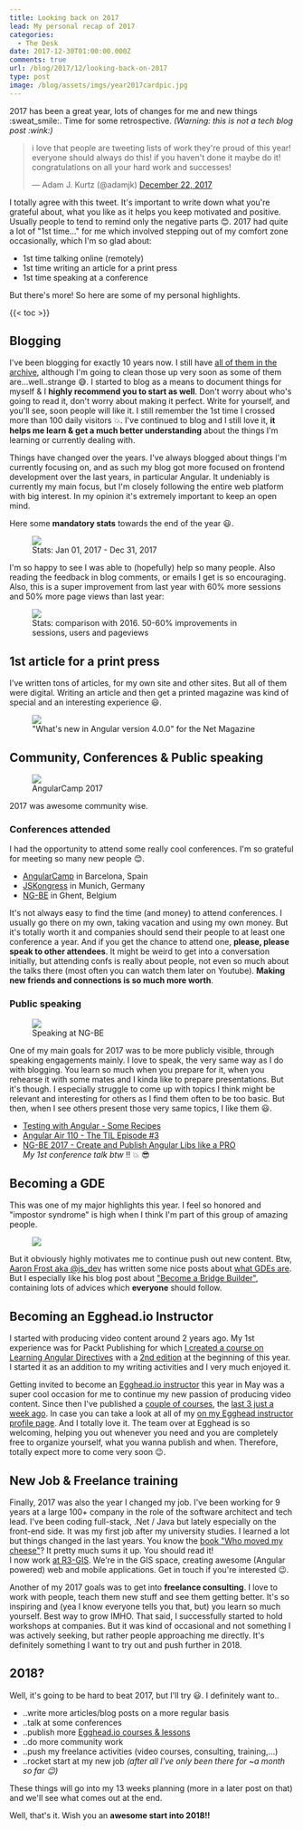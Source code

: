 ```yaml
---
title: Looking back on 2017
lead: My personal recap of 2017
categories:
  - The Desk
date: 2017-12-30T01:00:00.000Z
comments: true
url: /blog/2017/12/looking-back-on-2017
type: post
image: /blog/assets/imgs/year2017cardpic.jpg
---
```


<div class="article-intro">
	2017 has been a great year, lots of changes for me and new things :sweat_smile:. Time for some retrospective. <i>(Warning: this is not a tech blog post :wink:)</i>
</div>

<blockquote class="twitter-tweet" data-lang="en"><p lang="en" dir="ltr">i love that people are tweeting lists of work they&#39;re proud of this year! everyone should always do this! if you haven&#39;t done it maybe do it! congratulations on all your hard work and successes!</p>&mdash; Adam J. Kurtz (@adamjk) <a href="https://twitter.com/adamjk/status/944307870220169216?ref_src=twsrc%5Etfw">December 22, 2017</a></blockquote>
<script async src="https://platform.twitter.com/widgets.js" charset="utf-8"></script>

I totally agree with this tweet. It's important to write down what you're grateful about, what you like as it helps you keep motivated and positive. Usually people to tend to remind only the negative parts :blush:. 2017 had quite a lot of "1st time..." for me which involved stepping out of my comfort zone occasionally, which I'm so glad about:

- 1st time talking online (remotely)
- 1st time writing an article for a print press
- 1st time speaking at a conference

But there's more! So here are some of my personal highlights.

{{< toc >}}

## Blogging

I've been blogging for exactly 10 years now. I still have [all of them in the archive](https://juristr.com/blog/archive/), although I'm going to clean those up very soon as some of them are...well..strange :sweat_smile:. I started to blog as a means to document things for myself & I **highly recommend you to start as well**. Don't worry about who's going to read it, don't worry about making it perfect. Write for yourself, and you'll see, soon people will like it. I still remember the 1st time I crossed more than 100 daily visitors :boom:. I've continued to blog and I still love it, **it helps me learn & get a much better understanding** about the things I'm learning or currently dealing with.

Things have changed over the years. I've always blogged about things I'm currently focusing on, and as such my blog got more focused on frontend development over the last years, in particular Angular. It undeniably is currently my main focus, but I'm closely following the entire web platform with big interest. In my opinion it's extremely important to keep an open mind.

Here some **mandatory stats** towards the end of the year :smiley:.

<figure class="image--medium">
    <img src="/blog/assets/imgs/visits2017.png">
    <figcaption>Stats: Jan 01, 2017 - Dec 31, 2017</figcaption>
</figure>

I'm so happy to see I was able to (hopefully) help so many people. Also reading the feedback in blog comments, or emails I get is so encouraging. Also, this is a super improvement from last year with 60% more sessions and 50% more page views than last year:

<figure class="image--medium">
    <img src="/blog/assets/imgs/visitorsComparison2016.png">
    <figcaption>Stats: comparison with 2016. 50-60% improvements in sessions, users and pageviews</figcaption>
</figure>

## 1st article for a print press

I've written tons of articles, for my own site and other sites. But all of them were digital. Writing an article and then get a printed magazine was kind of special and an interesting experience :smiley:.

<figure class="image--small">
    <img src="/blog/assets/imgs/ng4article-collage.jpg">
    <figcaption>"What's new in Angular version 4.0.0" for the Net Magazine</figcaption>
</figure>

## Community, Conferences & Public speaking

<figure class="image--wide">
    <img src="/blog/assets/imgs/angularcamp2017-grouppic.jpg">
    <figcaption>AngularCamp 2017</figcaption>
</figure>

2017 was awesome community wise.

### Conferences attended

I had the opportunity to attend some really cool conferences. I'm so grateful for meeting so many new people :blush:.

 - [AngularCamp](https://2017.angularcamp.org/) in Barcelona, Spain
 - [JSKongress](https://2017.js-kongress.de/) in Munich, Germany
 - [NG-BE](https://2017.ng-be.org/) in Ghent, Belgium

It's not always easy to find the time (and money) to attend conferences. I usually go there on my own, taking vacation and using my own money. But it's totally worth it and companies should send their people to at least one conference a year. And if you get the chance to attend one, **please, please speak to other attendees**. It might be weird to get into a conversation initially, but attending confs is really about people, not even so much about the talks there (most often you can watch them later on Youtube). **Making new friends and connections is so much more worth**.

### Public speaking

<figure class="image--wide">
    <img src="/blog/assets/imgs/speaking-ngbe.jpg">
    <figcaption>Speaking at NG-BE</figcaption>
</figure>

One of my main goals for 2017 was to be more publicly visible, through speaking engagements mainly. I love to speak, the very same way as I do with blogging. You learn so much when you prepare for it, when you rehearse it with some mates and I kinda like to prepare presentations. But it's though. I especially struggle to come up with topics I think might be relevant and interesting for others as I find them often to be too basic. But then, when I see others present those very same topics, I like them :smiley:.

- [Testing with Angular - Some Recipes](/blog/2017/01/talk-angular-testing-recipes/)
- [Angular Air 110 - The TIL Episode #3](https://www.youtube.com/watch?v=dgzgO5pB090)
- [NG-BE 2017 - Create and Publish Angular Libs like a PRO](https://www.youtube.com/watch?v=K4YMmwxGKjY)  
_My 1st conference talk btw_ :bangbang: :boom: :sunglasses:

## Becoming a GDE

This was one of my major highlights this year. I feel so honored and "impostor syndrome" is high when I think I'm part of this group of amazing people.

<figure class="image--small">
    <img src="/blog/assets/imgs/gde_logo.png">
</figure>

But it obviously highly motivates me to continue push out new content. Btw, [Aaron Frost aka @js_dev](https://twitter.com/js_dev) has written some nice posts about [what GDEs are](https://medium.com/@frosty/preparing-to-become-a-gde-752b551c88df). But I especially like his blog post about ["Become a Bridge Builder"](https://medium.com/@frosty/become-a-bridge-builder-dc45824e590e), containing lots of advices which **everyone** should follow.

## Becoming an Egghead.io Instructor

I started with producing video content around 2 years ago. My 1st experience was for Packt Publishing for which [I created a course on Learning Angular Directives](/blog/2016/04/learning-angular2-directives-course/) with a [2nd edition](/blog/2017/01/video-course-learning-ng-cmps/) at the beginning of this year. I started it as an addition to my writing activities and I very much enjoyed it.

Getting invited to become an [Egghead.io instructor](https://egghead.io/) this year in May was a super cool occasion for me to continue my new passion of producing video content. Since then I've published a [couple of courses](/blog/2017/08/understand-how-to-style-angular-components/), the [last 3 just a week ago](https://juristr.com/blog/2017/12/egghead-three-ng-courses/). In case you can take a look at all of my [on my Egghead instructor profile page](https://egghead.io/instructors/juri-strumpflohner). And I totally love it. The team over at Egghead is so welcoming, helping you out whenever you need and you are completely free to organize yourself, what you wanna publish and when. Therefore, totally expect more to come very soon :wink:.

## New Job & Freelance training

Finally, 2017 was also the year I changed my job. I've been working for 9 years at a large 100+ company in the role of the software architect and tech lead. I've been coding full-stack, .Net / Java but lately especially on the front-end side. It was my first job after my university studies. I learned a lot but things changed in the last years. You know the [book "Who moved my cheese"](https://www.amazon.com/Moved-Cheese-Spencer-Johnson-M-D/dp/0743582853)? It pretty much sums it up. You should read it!  
I now work [at R3-GIS](https://www.r3-gis.com/en). We're in the GIS space, creating awesome (Angular powered) web and mobile applications. Get in touch if you're interested :wink:.

Another of my 2017 goals was to get into **freelance consulting**. I love to work with people, teach them new stuff and see them getting better. It's so inspiring and (yea I know everyone tells you that, but) you learn so much yourself. Best way to grow IMHO. That said, I successfully started to hold workshops at companies. But it was kind of occasional and not something I was actively seeking, but rather people approaching me directly. It's definitely something I want to try out and push further in 2018.

## 2018?

Well, it's going to be hard to beat 2017, but I'll try :smiley:. I definitely want to..

- ..write more articles/blog posts on a more regular basis
- ..talk at some conferences
- ..publish more [Egghead.io courses & lessons](https://egghead.io/instructors/juri-strumpflohner)
- ..do more community work
- ..push my freelance activities (video courses, consulting, training,...)
- ..rocket start at my new job _(after all I've only been there for ~a month so far :wink:)_

These things will go into my 13 weeks planning (more in a later post on that) and we'll see what comes out at the end.

Well, that's it. Wish you an **awesome start into 2018!!**
